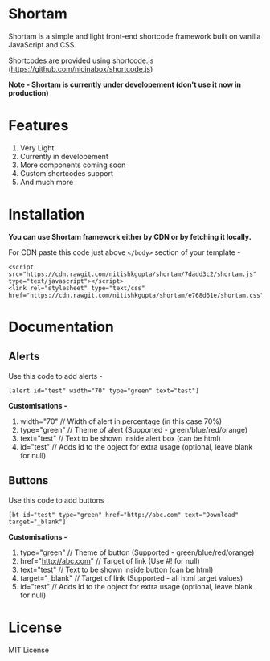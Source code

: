 # Shortam
Shortam is a simple and light front-end shortcode framework built on vanilla JavaScript and CSS. 

Shortcodes are provided using shortcode.js (https://github.com/nicinabox/shortcode.js)

<b>Note - Shortam is currently under developement (don't use it now in production)</b>

# Features
1) Very Light
2) Currently in developement
3) More components coming soon
4) Custom shortcodes support
5) And much more

# Installation

<b>You can use Shortam framework either by CDN or by fetching it locally.</b>

For CDN paste this code just above ```</body>``` section of your template - 

```
<script src="https://cdn.rawgit.com/nitishkgupta/shortam/7dadd3c2/shortam.js" type="text/javascript"></script>
<link rel="stylesheet" type="text/css" href="https://cdn.rawgit.com/nitishkgupta/shortam/e768d61e/shortam.css"/>
```

# Documentation

## Alerts

Use this code to add alerts -

```
[alert id="test" width="70" type="green" text="test"]
```

<B>Customisations -</b>

1) width="70" // Width of alert in percentage (in this case 70%)
2) type="green" // Theme of alert (Supported - green/blue/red/orange)
3) text="test" // Text to be shown inside alert box (can be html)
4) id="test" // Adds id to the object for extra usage (optional, leave blank for null)

## Buttons

Use this code to add buttons

```
[bt id="test" type="green" href="http://abc.com" text="Download" target="_blank"]
```
<B>Customisations -</b>

1) type="green" // Theme of button (Supported - green/blue/red/orange)
2) href="http://abc.com" // Target of link (Use #! for null)
3) text="test" // Text to be shown inside button (can be html)
4) target="_blank" // Target of link (Supported - all html target values)
5) id="test" // Adds id to the object for extra usage (optional, leave blank for null)

# License

MIT License
